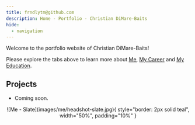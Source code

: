 ```yaml
---
title: frndlytm@github.com
description: Home - Portfolio - Christian DiMare-Baits
hide:
  - navigation
---
```


Welcome to the portfolio website of Christian DiMare-Baits!

Please explore the tabs above to learn more about [Me](about.md), [My Career](career.md)
and [My Education](courses.md).

## Projects

* Coming soon.

<div align="center" markdown>
![Me - Slate](images/me/headshot-slate.jpg){ style="border: 2px solid teal", width="50%", padding="10%" }
</div>

